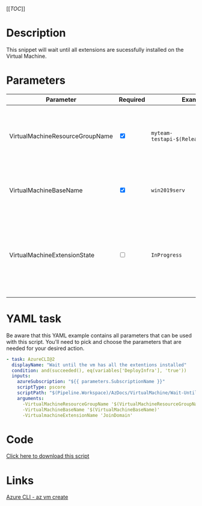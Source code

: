 [[_TOC_]]

# Description

This snippet will wait until all extensions are sucessfully installed on the Virtual Machine.

# Parameters

| Parameter                       | Required                        | Example Value                               | Description                                                                                                        |
| ------------------------------- | ------------------------------- | ------------------------------------------- | ------------------------------------------------------------------------------------------------------------------ |
| VirtualMachineResourceGroupName | <input type="checkbox" checked> | `myteam-testapi-$(Release.EnvironmentName)` | The name for the resource group where your Virtual Machine resides in.                                             |
| VirtualMachineBaseName          | <input type="checkbox" checked> | `win2019serv`                               | Prefix of the vm name, example `winsrv` for `winsrv01`                                                             |
| VirtualMachineExtensionState    | <input type="checkbox">         | `InProgress`                                | The state to wait for for example, by default it waits for the `Succeeded` state if this parameter is not supplied |

# YAML task

Be aware that this YAML example contains all parameters that can be used with this script. You'll need to pick and choose the parameters that are needed for your desired action.

```yaml
- task: AzureCLI@2
  displayName: "Wait until the vm has all the extentions installed"
  condition: and(succeeded(), eq(variables['DeployInfra'], 'true'))
  inputs:
    azureSubscription: "${{ parameters.SubscriptionName }}"
    scriptType: pscore
    scriptPath: "$(Pipeline.Workspace)/AzDocs/VirtualMachine/Wait-Until-Extension-Found.ps1"
    arguments:
      -VirtualMachineResourceGroupName '$(VirtualMachineResourceGroupName)'
      -VirtualMachineBaseName '$(VirtualMachineBaseName)'
      -VirtualmachineExtensionName 'JoinDomain'
```

# Code

[Click here to download this script](../../../../../src/VirtualMachine/Wait-Until-Extensions-AllSucceeded.ps1)

# Links

[Azure CLI - az vm create](https://docs.microsoft.com/en-us/cli/azure/vm/extension?view=azure-cli-latest#az_vm_extension_list)
